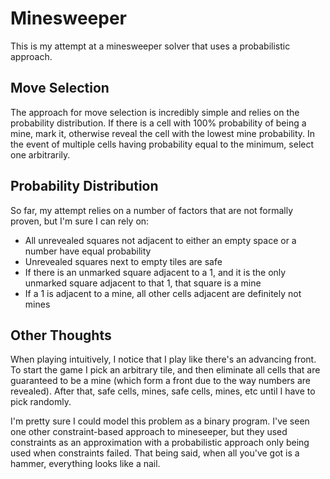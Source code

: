 # Minesweeper

This is my attempt at a minesweeper solver that uses a probabilistic approach.

## Move Selection
The approach for move selection is incredibly simple and relies on the probability distribution. If there is a cell with 100% probability of being a mine, mark it, otherwise reveal the cell with the lowest mine probability. In the event of multiple cells having probability equal to the minimum, select one arbitrarily.

## Probability Distribution
So far, my attempt relies on a number of factors that are not formally proven, but I'm sure I can rely on:
 - All unrevealed squares not adjacent to either an empty space or a number have equal probability
 - Unrevealed squares next to empty tiles are safe
 - If there is an unmarked square adjacent to a 1, and it is the only unmarked square adjacent to that 1, that square is a mine
 - If a 1 is adjacent to a mine, all other cells adjacent are definitely not mines

## Other Thoughts

When playing intuitively, I notice that I play like there's an advancing front. To start the game I pick an arbitrary tile, and then eliminate all cells that are guaranteed to be a mine (which form a front due to the way numbers are revealed). After that, safe cells, mines, safe cells, mines, etc until I have to pick randomly.

I'm pretty sure I could model this problem as a binary program. I've seen one other constraint-based approach to mineseeper, but they used constraints as an approximation with a probabilistic approach only being used when constraints failed. That being said, when all you've got is a hammer, everything looks like a nail.

